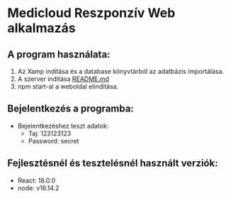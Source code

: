 # Medicloud Reszponzív Web alkalmazás


## A program használata:
1) Az Xamp indítása és a database könyvtárból az adatbázis importálása.
2) A szerver inditása [README.md]()
3) npm start-al a weboldal elindítása.

## Bejelentkezés a programba: 
* Bejelentkezéshez teszt adatok:
    * Taj: 123123123
    * Password: secret


## Fejlesztésnél és tesztelésnél használt verziók:
* React: 18.0.0
* node: v16.14.2
